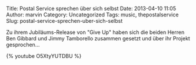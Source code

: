 Title: Postal Service sprechen über sich selbst
Date: 2013-04-10 11:05
Author: marvin
Category: Uncategorized
Tags: music, thepostalservice
Slug: postal-service-sprechen-uber-sich-selbst

Zu ihrem Jubiläums-Release von "Give Up" haben sich die beiden Herren
Ben Gibbard und Jimmy Tamborello zusammen gesetzt und über ihr Projekt
gesprochen...

{% youtube O5XtyYUTDBU %}

